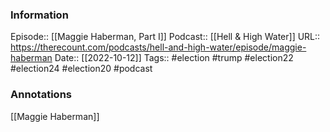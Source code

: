 ### Information

Episode:: [[Maggie Haberman, Part I]]
Podcast:: [[Hell & High Water]]
URL:: https://therecount.com/podcasts/hell-and-high-water/episode/maggie-haberman
Date:: [[2022-10-12]]
Tags:: #election #trump #election22 #election24 #election20 
#podcast


### Annotations

[[Maggie Haberman]]
